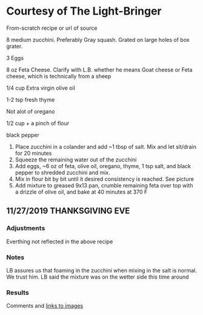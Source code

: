 # Courtesy of The Light-Bringer
From-scratch recipe or url of source

8 medium zucchini. Preferably Gray squash. Grated on large holes of box grater.

3 Eggs

8 oz Feta Cheese. Clarify with L.B. whether he means Goat cheese or Feta cheese, which is technically from a sheep

1/4 cup Extra virgin olive oil

1-2 tsp fresh thyme

Not alot of oregano

1/2 cup + a pinch of flour

black pepper

1. Place zucchini in a colander and add ~1 tbsp of salt. Mix and let sit/drain for 20 minutes
2. Squeeze the remaining water out of the zucchini
3. Add eggs, ~6 oz of feta, olive oil, oregano, thyme, 1 tsp salt, and black pepper to shredded zucchini and mix. 
4. Mix in flour bit by bit until it desired consistency is reached. See picture
5. Add mixture to greased 9x13 pan, crumble remaining feta over top with a drizzle of olive oil, and bake at 40 minutes at 370 F
## 11/27/2019 THANKSGIVING EVE
### Adjustments

Everthing not reflected in the above recipe 
### Notes

LB assures us that foaming in the zucchini when mixing in the salt is normal. We trust him.
LB said the mixture was on the wetter side this time around
### Results

Comments and [links to images](Images/food.png)



